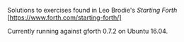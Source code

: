 Solutions to exercises found in Leo Brodie's *Starting Forth* [https://www.forth.com/starting-forth/]


Currently running against gforth 0.7.2 on Ubuntu 16.04.

